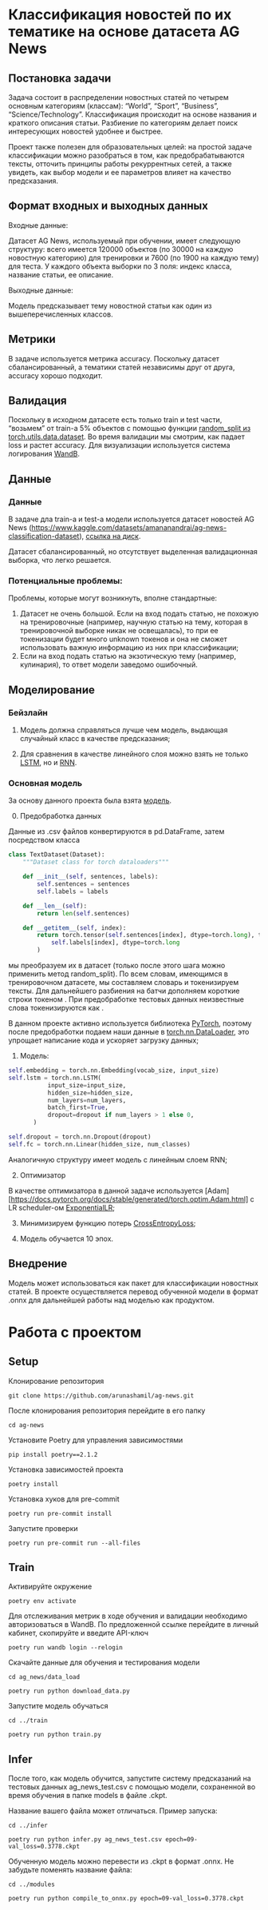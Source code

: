 # Классификация новостей по их тематике на основе датасета AG News

## Постановка задачи
Задача состоит в распределении новостных статей по четырем основным категориям
(классам): “World”, “Sport”, “Business”, “Science/Technology”. Классификация происходит на
основе названия и краткого описания статьи. Разбиение по категориям делает поиск
интересующих новостей удобнее и быстрее.

Проект также полезен для образовательных целей: на простой задаче классификации можно разобраться в том, как предобрабатываются тексты, отточить принципы работы рекуррентных сетей, а также увидеть, как выбор модели и ее параметров влияет на качество предсказания.

## Формат входных и выходных данных
Входные данные:

Датасет AG News, используемый при обучении, имеет следующую структуру: всего
имеется 120000 объектов (по 30000 на каждую новостную категорию) для тренировки и
7600 (по 1900 на каждую тему) для теста. У каждого объекта выборки по 3 поля: индекс
класса, название статьи, ее описание.

Выходные данные:

Модель предсказывает тему новостной статьи как один из вышеперечисленных классов.

## Метрики
В задаче используется метрика accuracy. Поскольку датасет сбалансированный, а
тематики статей независимы друг от друга, accuracy хорошо подходит.

## Валидация
Поскольку в исходном датасете есть только train и test части, “возьмем” от train-а 5%
объектов с помощью функции [random_split из torch.utils.data.dataset](https://pytorch.org/docs/stable/data.html#torch.utils.data.random_split). Во время валидации мы
смотрим, как падает loss и растет accuracy. Для визуализации используется система логирования [WandB](https://docs.wandb.ai/).

## Данные
### Данные
В задаче дла train-а и test-а модели используется датасет новостей AG News
(https://www.kaggle.com/datasets/amananandrai/ag-news-classification-dataset), [ссылка на диск](https://drive.google.com/file/d/1M84gtv_8mFSkLh3SCIKcy10fr7BKP73l/view?usp=sharing). 

Датасет сбалансированный, но отсутствует выделенная валидационная выборка, что легко
решается.

### Потенциальные проблемы:
Проблемы, которые могут возникнуть, вполне стандартные:
1. Датасет не очень большой. Если на вход подать статью, не похожую на тренировочные
(например, научную статью на тему, которая в тренировочной выборке никак не
освещалась), то при ее токенизации будет много unknown токенов и она не сможет
использовать важную информацию из них при классификации;
2. Если на вход подать статью на экзотическую тему (например, кулинария), то ответ
модели заведомо ошибочный.

## Моделирование
### Бейзлайн
1. Модель должна справляться лучше чем модель, выдающая случайный класс в
качестве предсказания;

2. Для сравнения в качестве линейного слоя можно взять не только [LSTM](https://pytorch.org/docs/stable/generated/torch.nn.LSTM.html), но и [RNN](https://pytorch.org/docs/stable/generated/torch.nn.RNN.html).

### Основная модель
За основу данного проекта была взята [модель](https://github.com/axiom2018/AG-News-Classification/blob/main/AG%20News%203%20Models%201%20used%20with%20Optuna.ipynb).

0. Предобработка данных

Данные из .csv файлов конвертируются в pd.DataFrame, затем посредством класса 

```python
class TextDataset(Dataset):
    """Dataset class for torch dataloaders"""

    def __init__(self, sentences, labels):
        self.sentences = sentences
        self.labels = labels

    def __len__(self):
        return len(self.sentences)

    def __getitem__(self, index):
        return torch.tensor(self.sentences[index], dtype=torch.long), torch.tensor(
            self.labels[index], dtype=torch.long
        )
```
мы преобразуем их в датасет (только после этого шага можно применить метод random_split). По всем словам, имеющимся в тренировочном датасете, мы составляем словарь и токенизируем тексты. Для дальнейшего разбиения на батчи дополняем короткие строки токеном <pad>. При предобработке тестовых данных неизвестные слова токенизируются как <unk>.

В данном проекте активно используется библиотека [PyTorch](https://pytorch.org/), поэтому после предобработки подаем наши данные в [torch.nn.DataLoader](https://docs.pytorch.org/docs/stable/data.html#torch.utils.data.DataLoader), это упрощает написание кода и ускоряет загрузку данных;

1. Модель:
 
 ```python
 self.embedding = torch.nn.Embedding(vocab_size, input_size)
 self.lstm = torch.nn.LSTM(
            input_size=input_size,
            hidden_size=hidden_size,
            num_layers=num_layers,
            batch_first=True,
            dropout=dropout if num_layers > 1 else 0,
        )

self.dropout = torch.nn.Dropout(dropout)
self.fc = torch.nn.Linear(hidden_size, num_classes)
```
Аналогичную структуру имеет модель с линейным слоем RNN;

2. Оптимизатор

В качестве оптимизатора в данной задаче используется [Adam][https://docs.pytorch.org/docs/stable/generated/torch.optim.Adam.html] с LR scheduler-ом [ExponentialLR](https://docs.pytorch.org/docs/stable/generated/torch.optim.lr_scheduler.ExponentialLR.html);

3. Минимизируем функцию потерь [CrossEntropyLoss](https://pytorch.org/docs/stable/generated/torch.nn.CrossEntropyLoss.html);

4. Модель обучается 10 эпох.

## Внедрение
Модель может использоваться как пакет для классификации новостных статей. В проекте осуществляется перевод обученной модели в формат .onnx для дальнейшей работы над моделью как продуктом.

# Работа с проектом
## Setup
Клонирование репозитория
```
git clone https://github.com/arunashamil/ag-news.git
```

После клонирования репозитория перейдите в его папку
```
cd ag-news
```

Установите Poetry для управления зависимостями
```
pip install poetry==2.1.2
```

Установка зависимостей проекта
```
poetry install
```

Установка хуков для pre-commit
```
poetry run pre-commit install
```
Запустите проверки
```
poetry run pre-commit run --all-files
```

## Train
Активируйте окружение
```
poetry env activate
```
Для отслеживания метрик в ходе обучения и валидации необходимо авторизоваться в WandB. По предложенной ссылке перейдите в личный кабинет, скопируйте и введите API-ключ
```
poetry run wandb login --relogin
```

Скачайте данные для обучения и тестирования модели
```
cd ag_news/data_load

poetry run python download_data.py
```

Запустите модель обучаться
```
cd ../train

poetry run python train.py
```

## Infer
После того, как модель обучится, запустите систему предсказаний на тестовых данных ag_news_test.csv с помощью модели, сохраненной во время обучения в папке models в файле .ckpt.

Название вашего файла может отличаться. Пример запуска:

```
cd ../infer

poetry run python infer.py ag_news_test.csv epoch=09-val_loss=0.3778.ckpt
```

Обученную модель можно перевести из .ckpt в формат .onnx. Не забудьте поменять название файла:
```
cd ../modules

poetry run python compile_to_onnx.py epoch=09-val_loss=0.3778.ckpt
```